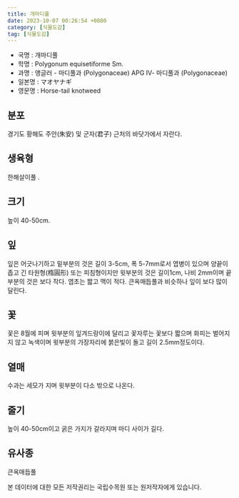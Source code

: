 ```yaml
---
title: 개마디풀
date: 2023-10-07 00:26:54 +0800
category: [식물도감]
tag: [식물도감]
---
```




- 국명 : 개마디풀
- 학명 : Polygonum equisetiforme Sm.
- 과명 : 앵글러 - 마디풀과 (Polygonaceae) APG Ⅳ- 마디풀과 (Polygonaceae)
- 일본명 : マオヤナギ
- 영문명 : Horse-tail knotweed


## 분포
경기도 황해도 주안(朱安) 및 군자(君子) 근처의 바닷가에서 자란다.
## 생육형
한해살이풀 .
## 크기
높이 40-50cm.
## 잎
잎은 어긋나기하고 밑부분의 것은 길이 3-5cm, 폭 5-7mm로서 엽병이 있으며 양끝이 좁고 긴 타원형(楕圓形) 또는 피침형이지만 윗부분의 것은 길이1cm, 나비 2mm이며 끝부분의 것은 보다 작다. 엽초는 짧고 맥이 적다. 큰옥매듭풀과 비슷하나 잎이 보다 많이 달린다.
## 꽃
꽃은 8월에 피며 윗부분의 잎겨드랑이에 달리고 꽃자루는 꽃보다 짧으며 화피는 벌어지지 않고 녹색이며 윗부분의 가장자리에 붉은빛이 돌고 길이 2.5mm정도이다.  
## 열매
수과는 세모가 지며 윗부분이 다소 밖으로 나온다.  
## 줄기
높이 40-50cm이고 굵은 가지가 갈라지며 마디 사이가 길다.
## 유사종
큰옥매듭풀






본 데이터에 대한 모든 저작권리는 국립수목원 또는 원저작자에게 있습니다.

